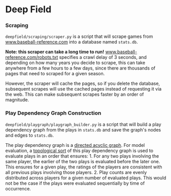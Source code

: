 # Deep Field

### Scraping
`deepfield/scraping/scraper.py` is a script that will scrape games from www.baseball-reference.com into a database named `stats.db`.

**Note: this scraper can take a long time to run!** www.baseball-reference.com/robots.txt specifies a crawl delay of 3 seconds, and depending on how many years you decide to scrape, this can take anywhere from a few hours to a few days, since there are thousands of pages that need to scraped for a given season.

However, the scraper will cache the pages, so if you delete the database, subsequent scrapes will use the cached pages instead of requesting it via the web. This can make subsequent scrapes faster by an order of magnitude.

### Play Dependency Graph Construction
`deepfield/playgraph/playgraph_builder.py` is a script that will build a play dependency graph from the plays in `stats.db` and save the graph's nodes and edges to `stats.db`.

The play dependency graph is a [directed acyclic graph](https://en.wikipedia.org/wiki/Directed_acyclic_graph). For model evaluation, a [topological sort](https://en.wikipedia.org/wiki/Topological_sorting) of this play dependency graph is used to evaluate plays in an order that ensures:
    1. For any two plays involving the same player, the earlier of the two plays is evaluated before the later one. This ensures for a given play, the ratings of the players are consistent with all previous plays involving those players.
    2. Play counts are evenly distributed across players for a given number of evaluated plays. This would not be the case if the plays were evaluated sequentially by time of occurrence.